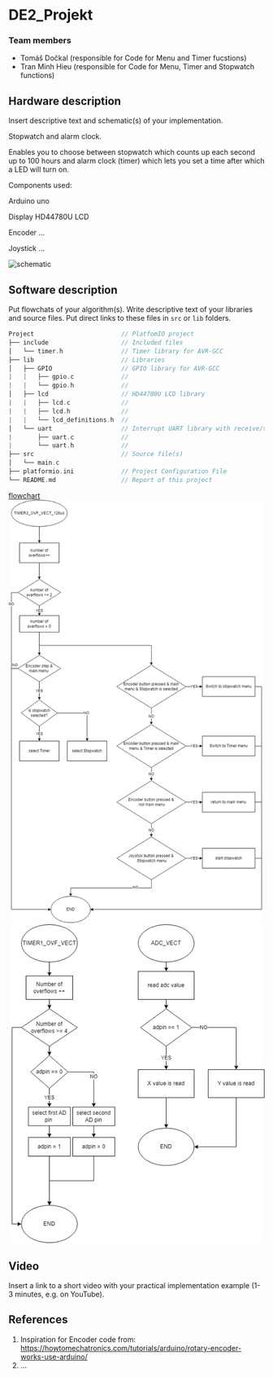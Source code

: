 # DE2_Projekt

### Team members

* Tomáš Dočkal (responsible for Code for Menu and Timer fucstions)
* Tran Minh Hieu (responsible for Code for Menu, Timer and Stopwatch functions)

## Hardware description

Insert descriptive text and schematic(s) of your implementation.

Stopwatch and alarm clock.

Enables you to choose between stopwatch which counts up each second up to 100 hours and alarm clock (timer) which lets you set a time after which a LED will turn on.

Components used:

Arduino uno

Display HD44780U LCD

Encoder ...

Joystick ...

 ![schematic](images/)

## Software description

Put flowchats of your algorithm(s). Write descriptive text of your libraries and source files. Put direct links to these files in `src` or `lib` folders.

   ```c
   Project                        // PlatfomIO project
   ├── include                    // Included files
   │   └── timer.h                // Timer library for AVR-GCC
   ├── lib                        // Libraries
   │   ├── GPIO                   // GPIO library for AVR-GCC
   |   |   ├── gpio.c             // 
   |   |   └── gpio.h             // 
   │   ├── lcd                    // HD44780U LCD library
   |   |   ├── lcd.c              // 
   |   |   ├── lcd.h              // 
   |   |   └── lcd_definitions.h  // 
   │   └── uart                   // Interrupt UART library with receive/transmit circular buffers
   |       ├── uart.c             // 
   |       └── uart.h             // 
   ├── src                        // Source file(s)
   │   └── main.c
   ├── platformio.ini             // Project Configuration File
   └── README.md                  // Report of this project
   ```
   
 [flowchart](images/TIMER1.1_flowchart.png)
 ![flowchart](images/TIMER2_flowchart.png)
 ![flowchart](images/VECT_flowchart.png)
 
## Video

Insert a link to a short video with your practical implementation example (1-3 minutes, e.g. on YouTube).

## References

1. Inspiration for Encoder code from: https://howtomechatronics.com/tutorials/arduino/rotary-encoder-works-use-arduino/
2. ...
